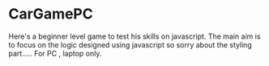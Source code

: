 # CarGamePC
Here's a beginner level game to test his skills on javascript.
The main aim is to focus on the logic designed using javascript so sorry about the styling part.....
For PC , laptop only.
